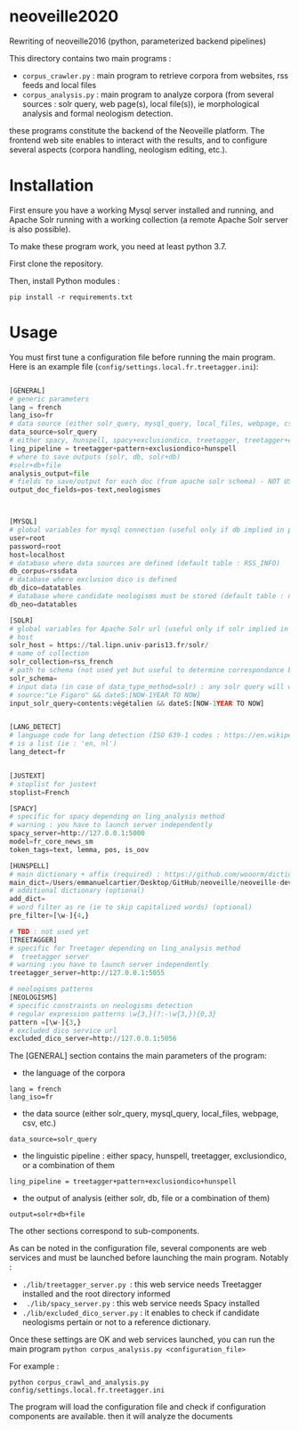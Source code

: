 # neoveille2020
Rewriting of neoveille2016 (python, parameterized backend pipelines)


This directory contains two main programs :
- ```corpus_crawler.py``` :  main program to retrieve corpora from websites, rss feeds and local files
- ``` corpus_analysis.py ``` : main program to analyze corpora (from several sources : solr query, web page(s), local file(s)), ie morphological analysis and formal neologism detection.

these programs constitute the backend of the Neoveille platform. The frontend web site enables to interact with the results, and to configure several aspects (corpora handling, neologism editing, etc.).

# Installation

First ensure you have a working Mysql server installed and running, and Apache Solr running with a working collection (a remote Apache Solr server is also possible).

To make these program work, you need at least python 3.7.

First clone the repository.

Then, install Python modules :

```
pip install -r requirements.txt
```



# Usage

You must first tune a configuration file before running the main program. Here is an example file (```config/settings.local.fr.treetagger.ini```):

```Python

[GENERAL]
# generic parameters
lang = french
lang_iso=fr
# data source (either solr_query, mysql_query, local_files, webpage, csv, etc.)
data_source=solr_query
# either spacy, hunspell, spacy+exclusiondico, treetagger, treetagger+exclusiondico, udpipe, udpipe+exclusiondico
ling_pipeline = treetagger+pattern+exclusiondico+hunspell
# where to save outputs (solr, db, solr+db)
#solr+db+file
analysis_output=file
# fields to save/output for each doc (from apache solr schema) - NOT USED YET
output_doc_fields=pos-text,neologismes



[MYSQL]
# global variables for mysql connection (useful only if db implied in processes)
user=root
password=root
host=localhost
# database where data sources are defined (default table : RSS_INFO)
db_corpus=rssdata
# database where exclusion dico is defined 
db_dico=datatables
# database where candidate neologisms must be stored (default table : neologismes_<lang_iso>)
db_neo=datatables

[SOLR]
# global variables for Apache Solr url (useful only if solr implied in processes)
# host
solr_host = https://tal.lipn.univ-paris13.fr/solr/
# name of collection
solr_collection=rss_french
# path to schema (not used yet but useful to determine correspondance between rss-feeds fields and solr target fields)
solr_schema=
# input data (in case of data_type_method=solr) : any solr query will work (hopefully...)
# source:"Le Figaro" && dateS:[NOW-1YEAR TO NOW]
input_solr_query=contents:végétalien && dateS:[NOW-1YEAR TO NOW]


[LANG_DETECT]
# language code for lang detection (ISO 639-1 codes : https://en.wikipedia.org/wiki/List_of_ISO_639-1_codes)
# is a list (ie : 'en, nl')
lang_detect=fr


[JUSTEXT]
# stoplist for justext
stoplist=French

[SPACY]
# specific for spacy depending on ling_analysis method
# warning : you have to launch server independently
spacy_server=http://127.0.0.1:5000
model=fr_core_news_sm
token_tags=text, lemma, pos, is_oov

[HUNSPELL]
# main dictionary + affix (required) : https://github.com/wooorm/dictionaries
main_dict=/Users/emmanuelcartier/Desktop/GitHub/neoveille/neoveille-dev/resources/hunspell/hunspell-dicos/france/fr_FR
# additional dictionary (optional)
add_dict=
# word filter as re (ie to skip capitalized words) (optional)
pre_filter=[\w-]{4,}

# TBD : not used yet
[TREETAGGER]
# specific for Treetager depending on ling_analysis method
#  treetagger server
# warning :you have to launch server independently
treetagger_server=http://127.0.0.1:5055

# neologisms patterns
[NEOLOGISMS]
# specific constraints on neologisms detection 
# regular expression patterns \w{3,}(?:-\w{3,}){0,3}
pattern =[\w-]{3,}
# excluded dico service url
excluded_dico_server=http://127.0.0.1:5056


```

The [GENERAL] section contains the main parameters of the program:
- the language of the corpora
```
lang = french
lang_iso=fr
```

- the data source (either solr_query, mysql_query, local_files, webpage, csv, etc.)
```
data_source=solr_query
```

- the linguistic pipeline : either spacy, hunspell, treetagger, exclusiondico, or a combination of them
```
ling_pipeline = treetagger+pattern+exclusiondico+hunspell
```

- the output of analysis (either solr, db, file or a combination of them)
```
output=solr+db+file
```


The other sections correspond to sub-components.


As can be noted in the configuration file, several components are web services and must be launched before launching the main program.
Notably : 
- ```./lib/treetagger_server.py ```: this web service needs Treetagger installed and the root directory informed
- ``` ./lib/spacy_server.py``` :  this web service needs Spacy installed
- ```./lib/excluded_dico_server.py``` : it enables to check if candidate neologisms pertain or not to a reference dictionary.

Once these settings are OK and web services launched, you can run the main program ```python corpus_analysis.py <configuration_file>```

For example :
```
python corpus_crawl_and_analysis.py config/settings.local.fr.treetagger.ini
```

The program will load the configuration file and check if configuration components are available. then it will analyze the documents 